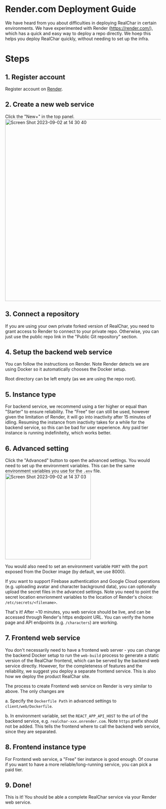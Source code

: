 # Render.com Deployment Guide
We have heard from you about difficulties in deploying RealChar in certain environments. We have experimented with Render (https://render.com/), which has a quick and easy way to deploy a repo directly. We hoep this helps you deploy RealChar quickly, without needing to set up the infra.

# Steps

## 1. Register account
Register account on [Render](https://render.com/). 

## 2. Create a new web service
Click the "New+" in the top panel.
<img width="587" alt="Screen Shot 2023-09-02 at 14 30 40" src="https://github.com/Shaunwei/RealChar/assets/6148473/c4fa6db4-59a0-4ace-a176-0313a5584585">

## 3. Connect a repository
If you are using your own private forked version of RealChar, you need to grant access to Render to connect to your private repo. Otherwise, you can just use the public repo link in the "Public Git repository" section.

## 4. Setup the backend web service
You can follow the instructions on Render. Note Render detects we are using Docker so it automatically chooses the Docker setup. 

Root directory can be left empty (as we are using the repo root).

## 5. Instance type
For backend service, we recommend using a tier higher or equal than "Starter" to ensure reliability. The "Free" tier can still be used, however given the limitation of Render, it will go into inactivity after 15 minutes of idling. Resuming the instance from inactivity takes for a while for the backend service, so this can be bad for user experience. Any paid tier instance is running indefinitelty, which works better. 

## 6. Advanced setting
Click the "Advanced" button to open the advanced settings. You would need to set up the environment variables. This can be the same environment variables you use for the `.env` file.
<img width="277" alt="Screen Shot 2023-09-02 at 14 37 03" src="https://github.com/Shaunwei/RealChar/assets/6148473/dac222db-c6d3-4ffe-8c84-6a8c8f35d544">

You would also need to set an environment variable `PORT` with the port exposed from the Docker image (by default, we use 8000).

If you want to support Firebase authentication and Google Cloud operations (e.g. uploading avatar and character background data), you can optionally upload the secret files in the advanced settings. Note you need to point the secret location envrionment variables to the location of Render's choice: `/etc/secrets/<filename>`.

That's it! After ~10 minutes, you web service should be live, and can be accessed through Render's https endpoint URL. You can verify the home page and API endpoints (e.g. `/characters`) are working.

## 7. Frontend web service
You don't necessarily need to have a frontend web server - you can change the backend Docker setup to run the `web-build` process to generate a static version of the RealChar frontend, which can be served by the backend web service directly. However, for the completeness of features and the reliability, we suggest you deploy a separate frontend service. This is also how we deploy the product RealChar site. 

The process to create Frontend web service on Render is very similar to above. The only changes are

a. Specify the `Dockerfile Path` in advanced settings to `client/web/Dockerfile`.

b. In environment variable, set the `REACT_APP_API_HOST` to the url of the backend service, e.g. `realchar-xxx.onrender.com`. Note `https` prefix should not be added. This tells the frontend where to call the backend web service, since they are separated.

## 8. Frontend instance type
For Frontend web service, a "Free" tier instance is good enough. Of course if you want to have a more reliable/long-running service, you can pick a paid tier. 

## 9. Done!
This is it! You should be able a complete RealChar service via your Render web service.
